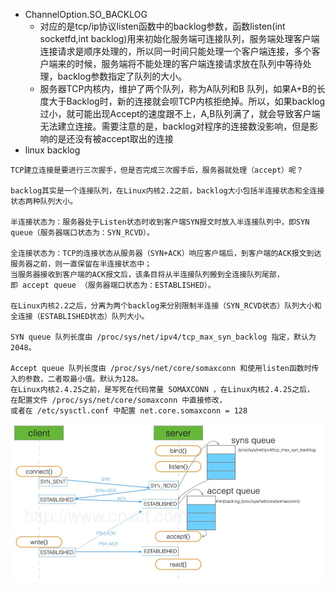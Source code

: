 * ChannelOption.SO_BACKLOG
	* 对应的是tcp/ip协议listen函数中的backlog参数，函数listen(int socketfd,int backlog)用来初始化服务端可连接队列，服务端处理客户端连接请求是顺序处理的，所以同一时间只能处理一个客户端连接，多个客户端来的时候，服务端将不能处理的客户端连接请求放在队列中等待处理，backlog参数指定了队列的大小。
	* 服务器TCP内核内，维护了两个队列，称为A队列和B 队列，如果A+B的长度大于Backlog时，新的连接就会呗TCP内核拒绝掉。所以，如果backlog过小，就可能出现Accept的速度跟不上，A,B队列满了，就会导致客户端无法建立连接。需要注意的是，backlog对程序的连接数没影响，但是影响的是还没有被accept取出的连接
* linux backlog


```
TCP建立连接是要进行三次握手，但是否完成三次握手后，服务器就处理（accept）呢？

backlog其实是一个连接队列，在Linux内核2.2之前，backlog大小包括半连接状态和全连接状态两种队列大小。

半连接状态为：服务器处于Listen状态时收到客户端SYN报文时放入半连接队列中，即SYN queue（服务器端口状态为：SYN_RCVD）。

全连接状态为：TCP的连接状态从服务器（SYN+ACK）响应客户端后，到客户端的ACK报文到达服务器之前，则一直保留在半连接状态中；
当服务器接收到客户端的ACK报文后，该条目将从半连接队列搬到全连接队列尾部，
即 accept queue （服务器端口状态为：ESTABLISHED）。

在Linux内核2.2之后，分离为两个backlog来分别限制半连接（SYN_RCVD状态）队列大小和全连接（ESTABLISHED状态）队列大小。

SYN queue 队列长度由 /proc/sys/net/ipv4/tcp_max_syn_backlog 指定，默认为2048。

Accept queue 队列长度由 /proc/sys/net/core/somaxconn 和使用listen函数时传入的参数，二者取最小值。默认为128。
在Linux内核2.4.25之前，是写死在代码常量 SOMAXCONN ，在Linux内核2.4.25之后，
在配置文件 /proc/sys/net/core/somaxconn 中直接修改，
或者在 /etc/sysctl.conf 中配置 net.core.somaxconn = 128 
```

![](../../../../../../resources/img/WX20191031-141856.png)